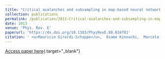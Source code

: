 ```yaml
---
title: "Critical avalanches and subsampling in map-based neural networks coupled with noisy synapses"
collection: publications
permalink: /publication/2013-Critical-avalanches-and-subsampling-in-map-based-neural-networks-coupled-with-noisy-synapses
date: 2013
venue: 'Phys. Rev. E'
paperurl: 'https://dx.doi.org/10.1103/PhysRevE.88.024701'
citation: ' <u>Mauricio Girardi-Schappo</u>,  Osame Kinouchi,  Marcelo Tragtenberg, &quot;Critical avalanches and subsampling in map-based neural networks coupled with noisy synapses.&quot; Phys. Rev. E, 2013.'
---
```

[Access paper here](https://dx.doi.org/10.1103/PhysRevE.88.024701){:target="_blank"}
